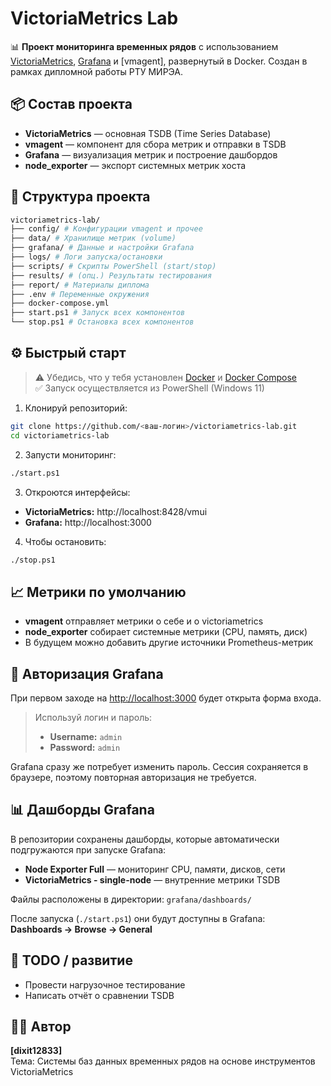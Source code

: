 # VictoriaMetrics Lab

📊 **Проект мониторинга временных рядов** с использованием [VictoriaMetrics](https://victoriametrics.com/), [Grafana](https://grafana.com/) и [vmagent], развернутый в Docker. Создан в рамках дипломной работы РТУ МИРЭА.

## 📦 Состав проекта

- **VictoriaMetrics** — основная TSDB (Time Series Database)
- **vmagent** — компонент для сбора метрик и отправки в TSDB
- **Grafana** — визуализация метрик и построение дашбордов
- **node_exporter** — экспорт системных метрик хоста

## 📁 Структура проекта
```bash
victoriametrics-lab/
├── config/ # Конфигурации vmagent и прочее
├── data/ # Хранилище метрик (volume)
├── grafana/ # Данные и настройки Grafana
├── logs/ # Логи запуска/остановки
├── scripts/ # Скрипты PowerShell (start/stop)
├── results/ # (опц.) Результаты тестирования
├── report/ # Материалы диплома
├── .env # Переменные окружения
├── docker-compose.yml
├── start.ps1 # Запуск всех компонентов
└── stop.ps1 # Остановка всех компонентов
```
## ⚙️ Быстрый старт

> ⚠️ Убедись, что у тебя установлен [Docker](https://www.docker.com/) и [Docker Compose](https://docs.docker.com/compose/)  
> ✅ Запуск осуществляется из PowerShell (Windows 11)

1. Клонируй репозиторий:

```bash
git clone https://github.com/<ваш-логин>/victoriametrics-lab.git
cd victoriametrics-lab
```

2. Запусти мониторинг:

```bash
./start.ps1
```

3. Откроются интерфейсы:

- **VictoriaMetrics:** http://localhost:8428/vmui
- **Grafana:** http://localhost:3000

4. Чтобы остановить:

```bash
./stop.ps1
```

## 📈 Метрики по умолчанию

- **vmagent** отправляет метрики о себе и о victoriametrics
- **node_exporter** собирает системные метрики (CPU, память, диск)
- В будущем можно добавить другие источники Prometheus-метрик

## 🔐 Авторизация Grafana

При первом заходе на [http://localhost:3000](http://localhost:3000) будет открыта форма входа.

> Используй логин и пароль:
>
> - **Username:** `admin`
> - **Password:** `admin`

Grafana сразу же потребует изменить пароль. Сессия сохраняется в браузере, поэтому повторная авторизация не требуется.

## 📊 Дашборды Grafana

В репозитории сохранены дашборды, которые автоматически подгружаются при запуске Grafana:

- **Node Exporter Full** — мониторинг CPU, памяти, дисков, сети
- **VictoriaMetrics - single-node** — внутренние метрики TSDB

Файлы расположены в директории:
`grafana/dashboards/`

После запуска (`./start.ps1`) они будут доступны в Grafana: \
**Dashboards → Browse → General**

## 🧪 TODO / развитие

- Провести нагрузочное тестирование
- Написать отчёт о сравнении TSDB

## 🧑‍🎓 Автор
**[dixit12833]** \
Тема: Системы баз данных временных рядов на основе инструментов VictoriaMetrics